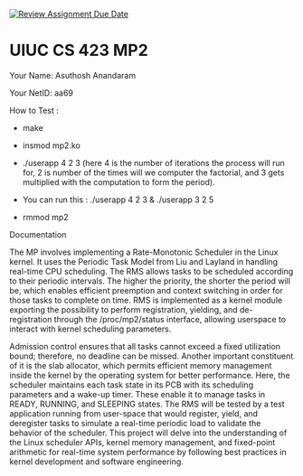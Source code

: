 [![Review Assignment Due Date](https://classroom.github.com/assets/deadline-readme-button-22041afd0340ce965d47ae6ef1cefeee28c7c493a6346c4f15d667ab976d596c.svg)](https://classroom.github.com/a/bN8FEXqy)
# UIUC CS 423 MP2

Your Name: Asuthosh Anandaram

Your NetID: aa69 

How to Test :

*  make
* insmod mp2.ko
* ./userapp 4 2 3 
(here 4 is the number of iterations the process will run for, 2 is number of the times will we computer the factorial, and 3 gets multiplied with the computation to form the period). 

* You can run this : ./userapp 4 2 3 & ./userapp 3 2 5 

* rmmod mp2

Documentation 

The MP involves implementing a Rate-Monotonic Scheduler in the Linux kernel. It uses the Periodic Task Model from Liu and Layland in handling real-time CPU scheduling. The RMS allows tasks to be scheduled according to their periodic intervals. The higher the priority, the shorter the period will be, which enables efficient preemption and context switching in order for those tasks to complete on time. RMS is implemented as a kernel module exporting the possibility to perform registration, yielding, and de-registration through the /proc/mp2/status interface, allowing userspace to interact with kernel scheduling parameters.

Admission control ensures that all tasks cannot exceed a fixed utilization bound; therefore, no deadline can be missed. Another important constituent of it is the slab allocator, which permits efficient memory management inside the kernel by the operating system for better performance. Here, the scheduler maintains each task state in its PCB with its scheduling parameters and a wake-up timer. These enable it to manage tasks in READY, RUNNING, and SLEEPING states. The RMS will be tested by a test application running from user-space that would register, yield, and deregister tasks to simulate a real-time periodic load to validate the behavior of the scheduler. This project will delve into the understanding of the Linux scheduler APIs, kernel memory management, and fixed-point arithmetic for real-time system performance by following best practices in kernel development and software engineering.
